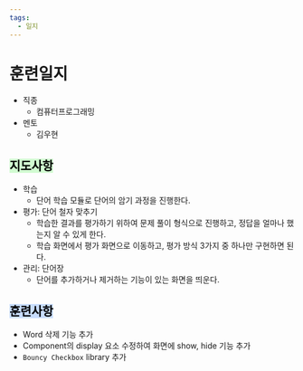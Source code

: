 ```yaml
---
tags:
  - 일지
---
```

# 훈련일지

- 직종
	- 컴퓨터프로그래밍
- 멘토
	- 김우현
## <mark style="background: #BBFABBA6;">지도사항</mark>

- 학습
	- 단어 학습 모듈로 단어의 암기 과정을 진행한다.
- 평가: 단어 철자 맞추기
	- 학습한 결과를 평가하기 위하여 문제 풀이 형식으로 진행하고, 정답을 얼마나 했는지 알 수 있게 한다.
	- 학습 화면에서 평가 화면으로 이동하고, 평가 방식 3가지 중 하나만 구현하면 된다.
- 관리: 단어장
	- 단어를 추가하거나 제거하는 기능이 있는 화면을 띄운다.

## <mark style="background: #ADCCFFA6;">훈련사항</mark>

- Word 삭제 기능 추가
- Component의 display 요소 수정하여 화면에 show, hide 기능 추가
- `Bouncy Checkbox` library 추가